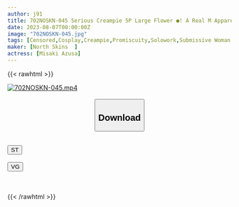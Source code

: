 ```yaml
---
author: j91
title: 702NOSKN-045 Serious Creampie 5P Large Flower ●! A Real M Apparel Clerk Who Applied By Her Boyfriend Arbitrarily Made A Lot Of Squirting & Impregnated Her Vagina Inside A Launch Festival Amateur Cosplayer Azusa (24) Azusa Misaki
date: 2023-08-07T00:00:00Z
image: "702NOSKN-045.jpg"
tags: [Censored,Cosplay,Creampie,Promiscuity,Solowork,Submissive Woman ]
maker: [North Skins  ]
actress: [Misaki Azusa]
---
```



{{< rawhtml >}}

<div class="video" data-videoid="ezdYXQLvq4FYPPR">
    <a href="javascript:;">
        <img src="https://my.j91.asia/posts/702NOSKN-045/702NOSKN-045.jpg" width="WIDTH" height="HEIGHT" alt="702NOSKN-045.mp4" loading="lazy">
    </a>
</div>

<script type="text/javascript" src="https://j91.asia/asset/on-demand-st.js"></script>

<br>
  <link rel="stylesheet" href="https://j91.asia/asset/bs5.css">
  
  <center>
  <button class="btn btn-primary" type="button" data-bs-toggle="collapse" data-bs-target=".multi-collapse" aria-expanded="false" aria-controls="multiCollapseExample1 multiCollapseExample2"><h2>Download</h2></button></center>
</p>
<div class="row">
  <div class="col">
    <div class="collapse multi-collapse" id="multiCollapseExample1">
      <div class="card card-body">
	      	      <br>
<div class="buttons">  
<a href="https://streamtape.to/v/ezdYXQLvq4FYPPR"><button class="btn-hover color-3"><i class="fa fa-download"></i> ST</button></a></div>
    </div>
  </div>
</div>
  <div class="col">
    <div class="collapse multi-collapse" id="multiCollapseExample2">
      <div class="card card-body">
	      <br>
<div class="buttons">
    <a href="https://vgembed.com/v/qL0YEyamKLEDRXy"><button class="btn-hover color-9"><i class="fa fa-download"></i> VG</button></a></div>
<br><br>
      </div>
    </div>
  </div>
</div>

{{< /rawhtml >}}
